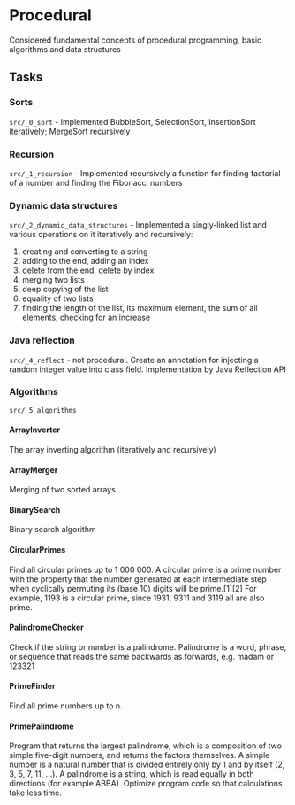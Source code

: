 # Procedural
Considered fundamental concepts of procedural programming, basic algorithms and data structures
## Tasks
### Sorts
`src/_0_sort` - Implemented BubbleSort, SelectionSort, InsertionSort iteratively; MergeSort recursively
### Recursion
`src/_1_recursion` - Implemented recursively a function for finding factorial of a number and finding the Fibonacci numbers
### Dynamic data structures
`src/_2_dynamic_data_structures` - Implemented a singly-linked list and various operations on it iteratively and recursively:
1) creating and converting to a string
2) adding to the end, adding an index
3) delete from the end, delete by index
4) merging two lists
5) deep copying of the list
6) equality of two lists
7) finding the length of the list, its maximum element, the sum of all elements, checking for an increase
### Java reflection
`src/_4_reflect` - not procedural. Create an annotation for injecting a random integer value into class field. Implementation by Java Reflection API
### Algorithms
`src/_5_algorithms`
#### ArrayInverter
The array inverting algorithm (iteratively and recursively)
#### ArrayMerger
Merging of two sorted arrays
#### BinarySearch
Binary search algorithm
#### CircularPrimes
Find all circular primes up to 1 000 000. A circular prime is a prime number with the property that the number generated at each intermediate step when cyclically permuting its (base 10) digits will be prime.[1][2] For example, 1193 is a circular prime, since 1931, 9311 and 3119 all are also prime.
#### PalindromeChecker
Check if the string or number is a palindrome. Palindrome is a word, phrase, or sequence that reads the same backwards as forwards, e.g. madam or 123321
#### PrimeFinder
Find all prime numbers up to n.
#### PrimePalindrome
Program that returns the largest palindrome, which is a composition of two simple five-digit numbers, and returns the factors themselves. A simple number is a natural number that is divided entirely only by 1 and by itself (2, 3, 5, 7, 11, ...). A palindrome is a string, which is read equally in both directions (for example ABBA). Optimize program code so that calculations take less time.